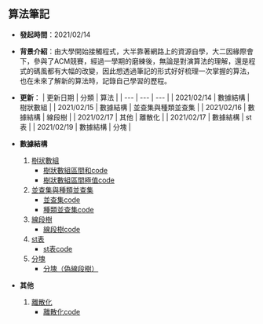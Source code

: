 算法筆記
---

- **發起時間**：2021/02/14
- **背景介紹**：由大學開始接觸程式，大半靠著網路上的資源自學，大二因緣際會下，參與了ACM競賽，經過一學期的磨練後，無論是對演算法的理解，還是程式的碼風都有大幅的改變，因此想透過筆記的形式好好梳理一次掌握的算法，也在未來了解新的算法時，記錄自己學習的歷程。
- **更新**：
  | 更新日期    | 分類     | 算法 |
  | ---        | ---     | --- |
  | 2021/02/14 | 數據結構 | 樹狀數組 |
  | 2021/02/15 | 數據結構 | 並查集與種類並查集 |
  | 2021/02/16 | 數據結構 | 線段樹 |
  | 2021/02/17 | 其他    | 離散化 |
  | 2021/02/17 | 數據結構 | st表 |
  | 2021/02/19 | 數據結構 | 分塊 |

- **數據結構**
  1. [樹狀數組](http://htmlpreview.github.io?https://github.com/1am9trash/Algorithm/blob/main/%E6%95%B8%E6%93%9A%E7%B5%90%E6%A7%8B/%E6%A8%B9%E7%8B%80%E6%95%B8%E7%B5%84/%E6%A8%B9%E7%8B%80%E6%95%B8%E7%B5%84.html)
     - [樹狀數組區間和code](https://github.com/1am9trash/Algorithm/blob/main/數據結構/樹狀數組/code/樹狀數組區間和.cpp)
     - [樹狀數組區間極值code](https://github.com/1am9trash/Algorithm/blob/main/數據結構/樹狀數組/code/樹狀數組區間極值.cpp)
  2. [並查集與種類並查集](http://htmlpreview.github.io?https://github.com/1am9trash/Algorithm/blob/main/%E6%95%B8%E6%93%9A%E7%B5%90%E6%A7%8B/%E4%B8%A6%E6%9F%A5%E9%9B%86%E8%88%87%E7%A8%AE%E9%A1%9E%E4%B8%A6%E6%9F%A5%E9%9B%86/%E4%B8%A6%E6%9F%A5%E9%9B%86%E8%88%87%E7%A8%AE%E9%A1%9E%E4%B8%A6%E6%9F%A5%E9%9B%86.html)
     - [並查集code](https://github.com/1am9trash/Algorithm/blob/main/數據結構/並查集與種類並查集/code/並查集.cpp)
     - [種類並查集code](https://github.com/1am9trash/Algorithm/blob/main/數據結構/並查集與種類並查集/code/種類並查集.cpp)
  3. [線段樹](http://htmlpreview.github.io?https://github.com/1am9trash/Algorithm/blob/main/%E6%95%B8%E6%93%9A%E7%B5%90%E6%A7%8B/%E7%B7%9A%E6%AE%B5%E6%A8%B9/%E7%B7%9A%E6%AE%B5%E6%A8%B9.html)
     - [線段樹code](https://github.com/1am9trash/Algorithm/blob/main/數據結構/線段樹/code/線段樹.cpp)
  4. [st表](http://htmlpreview.github.io?https://github.com/1am9trash/Algorithm/blob/main/%E6%95%B8%E6%93%9A%E7%B5%90%E6%A7%8B/st%E8%A1%A8/st%E8%A1%A8.html)
     - [st表code](https://github.com/1am9trash/Algorithm/blob/main/數據結構/st表/code/st表.cpp)
  5. [分塊](http://htmlpreview.github.io?https://github.com/1am9trash/Algorithm/blob/main/%E6%95%B8%E6%93%9A%E7%B5%90%E6%A7%8B/%E5%88%86%E5%A1%8A/%E5%88%86%E5%A1%8A.html)
     - [分塊（偽線段樹）](https://github.com/1am9trash/Algorithm/blob/main/數據結構/分塊/code/分塊偽線段樹.cpp)

- **其他**
  1. [離散化](http://htmlpreview.github.io?https://github.com/1am9trash/Algorithm/blob/main/%E5%85%B6%E4%BB%96/%E9%9B%A2%E6%95%A3%E5%8C%96/%E9%9B%A2%E6%95%A3%E5%8C%96.html)
     - [離散化code](https://github.com/1am9trash/Algorithm/blob/main/其他/離散化/code/離散化.cpp)